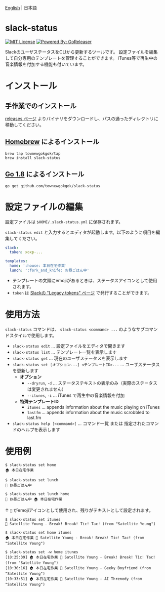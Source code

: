[English](README.md) | 日本語

# slack-status

[![MIT License](https://img.shields.io/badge/license-MIT-brightgreen.svg?style=flat-square)](LICENSE)
[![Powered By: GoReleaser](https://img.shields.io/badge/powered%20by-goreleaser-green.svg?style=flat-square)](https://github.com/goreleaser)

SlackのユーザステータスをCLIから更新するツールです。
設定ファイルを編集して自分専用のテンプレートを管理することができます。
iTunes等で再生中の音楽情報を付加する機能も付いています。

# インストール

## 手作業でのインストール

[releases ページ](releases) よりバイナリをダウンロードし、パスの通ったディレクトリに移動してください。

## [Homebrew](https://brew.sh/) によるインストール

```
brew tap townewgokgok/tap
brew install slack-status
```

## [Go 1.8](https://golang.org/) によるインストール

```
go get github.com/townewgokgok/slack-status
```

# 設定ファイルの編集

設定ファイルは `$HOME/.slack-status.yml` に保存されます。

`slack-status edit` と入力するとエディタが起動します。以下のように項目を編集してください。

```yaml
slack:
  token: xoxp-...

templates:
  home: ':house: 本日在宅作業'
  lunch: ':fork_and_knife: お昼ごはん中'
```

- テンプレートの文頭にemojiがあるときは、ステータスアイコンとして使用されます。
- `token` は [Slackの "Legacy tokens" ページ](https://api.slack.com/custom-integrations/legacy-tokens) で発行することができます。

# 使用方法

`slack-status` コマンドは、 `slack-status <command> ...` のようなサブコマンドスタイルで使用します。

- `slack-status edit` … 設定ファイルをエディタで開きます
- `slack-status list` … テンプレート一覧を表示します
- `slack-status get` … 現在のユーザステータスを表示します
- `slack-status set [オプション...] <テンプレートID>...` … ユーザステータスを更新します
  - **オプション**
    - `--dryrun`, `-d` … ステータステキストの表示のみ（実際のステータスは変更されません）
    - `--itunes`, `-i` … iTunes で再生中の音楽情報を付加
  - **特殊テンプレートID**
    - `itunes` … appends information about the music playing on iTunes
    - `lastfm` … appends information about the music scrobbled to last.fm
- `slack-status help [<command>]` … コマンド一覧 または 指定されたコマンドのヘルプを表示します

# 使用例

```
$ slack-status set home
🏠 本日在宅作業
```

```
$ slack-status set lunch
🍴 お昼ごはん中
```

```
$ slack-status set lunch home
🍴 お昼ごはん中 🏠 本日在宅作業
```

↑ `🍴` がemojiアイコンとして使用され、残りがテキストとして設定されます。

```
$ slack-status set itunes
🎵 Satellite Young - Break! Break! Tic! Tac! (from "Satellite Young")
```

```
$ slack-status set home itunes
🏠 本日在宅作業 🎵 Satellite Young - Break! Break! Tic! Tac! (from "Satellite Young")
```

```
$ slack-status set -w home itunes
[10:25:39] 🏠 本日在宅作業 🎵 Satellite Young - Break! Break! Tic! Tac! (from "Satellite Young")
[10:30:16] 🏠 本日在宅作業 🎵 Satellite Young - Geeky Boyfriend (from "Satellite Young")
[10:33:51] 🏠 本日在宅作業 🎵 Satellite Young - AI Threnody (from "Satellite Young")
```
